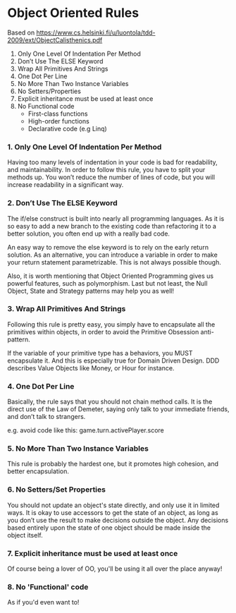 # Object Oriented Rules

Based on https://www.cs.helsinki.fi/u/luontola/tdd-2009/ext/ObjectCalisthenics.pdf

1. Only One Level Of Indentation Per Method
2. Don’t Use The ELSE Keyword
3. Wrap All Primitives And Strings
4. One Dot Per Line
5. No More Than Two Instance Variables
6. No Setters/Properties
7. Explicit inheritance must be used at least once
8. No Functional code
    * First-class functions
    * High-order functions
    * Declarative code (e.g Linq)

### 1. Only One Level Of Indentation Per Method

Having too many levels of indentation in your code is bad for readability, and maintainability. In order to follow this rule, you have to split your methods up.  You won’t reduce the number of lines of code, but you will increase readability in a significant way.

### 2. Don’t Use The ELSE Keyword

The if/else construct is built into nearly all programming languages.  As it is so easy to add a new branch to the existing code than refactoring it to a better solution, you often end up with a really bad code.

An easy way to remove the else keyword is to rely on the early return solution.  As an alternative, you can introduce a variable in order to make your return statement parametrizable. This is not always possible though.

Also, it is worth mentioning that Object Oriented Programming gives us powerful features, such as polymorphism. Last but not least, the Null Object, State and Strategy patterns may help you as well!

### 3. Wrap All Primitives And Strings

Following this rule is pretty easy, you simply have to encapsulate all the primitives within objects, in order to avoid the Primitive Obsession anti-pattern.

If the variable of your primitive type has a behaviors, you MUST encapsulate it. And this is especially true for Domain Driven Design. DDD describes Value Objects like Money, or Hour for instance.

### 4. One Dot Per Line

Basically, the rule says that you should not chain method calls. It is the direct use of the Law of Demeter, saying only talk to your immediate friends, and don’t talk to strangers.

e.g. avoid code like this: game.turn.activePlayer.score

### 5. No More Than Two Instance Variables

This rule is probably the hardest one, but it promotes high cohesion, and better encapsulation.

### 6. No Setters/Set Properties

You should not update an object's state directly, and only use it in limited ways.  It is okay to use accessors to get the state of an object, as long as you don’t use the result to make decisions outside the object. Any decisions based entirely upon the state of one object should be made inside the object itself.

### 7. Explicit inheritance must be used at least once

Of course being a lover of OO, you'll be using it all over the place anyway!

### 8. No 'Functional' code

As if you'd even want to!
